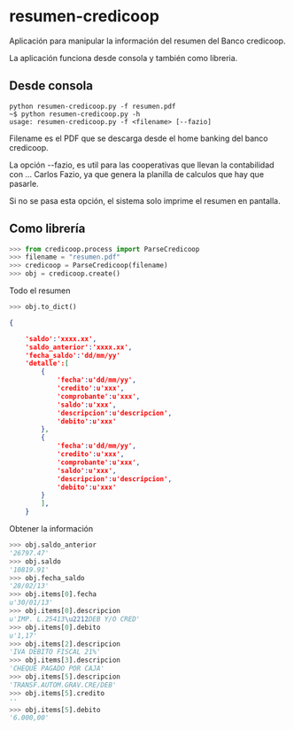 resumen-credicoop
=================

Aplicación para manipular la información del resumen del Banco credicoop.

La aplicación funciona desde consola y también como libreria.


Desde consola
-------------
```
python resumen-credicoop.py -f resumen.pdf
~$ python resumen-credicoop.py -h
usage: resumen-credicoop.py -f <filename> [--fazio]
```

Filename es el PDF que se descarga desde el home banking del banco credicoop.

La opción --fazio, es util para las cooperativas que llevan la contabilidad con ... Carlos Fazio, ya que genera
la planilla de calculos que hay que pasarle.

Si no se pasa esta opción, el sistema solo imprime el resumen en pantalla.


Como librería
-------------


```PYTHON
>>> from credicoop.process import ParseCredicoop
>>> filename = "resumen.pdf"
>>> credicoop = ParseCredicoop(filename)
>>> obj = credicoop.create()
```

Todo el resumen

```PYTHON
>>> obj.to_dict()

```

```JSON
{

    'saldo':'xxxx.xx',
    'saldo_anterior':'xxxx.xx',
    'fecha_saldo':'dd/mm/yy'
    'detalle':[
        {
            'fecha':u'dd/mm/yy',
            'credito':u'xxx',
            'comprobante':u'xxx',
            'saldo':u'xxx',
            'descripcion':u'descripcion',
            'debito':u'xxx'
        },
        {
            'fecha':u'dd/mm/yy',
            'credito':u'xxx',
            'comprobante':u'xxx',
            'saldo':u'xxx',
            'descripcion':u'descripcion',
            'debito':u'xxx'
        }
        ],
    }

```

Obtener la información

```PYTHON
>>> obj.saldo_anterior
'26797.47'
>>> obj.saldo
'10819.91'
>>> obj.fecha_saldo
'28/02/13'
>>> obj.items[0].fecha
u'30/01/13'
>>> obj.items[0].descripcion
u'IMP. L.25413\u2212DEB Y/O CRED'
>>> obj.items[0].debito
u'1,17'
>>> obj.items[2].descripcion
'IVA DEBITO FISCAL 21%'
>>> obj.items[3].descripcion
'CHEQUE PAGADO POR CAJA'
>>> obj.items[5].descripcion
'TRANSF.AUTOM.GRAV.CRE/DEB'
>>> obj.items[5].credito
''
>>> obj.items[5].debito
'6.000,00'
```
